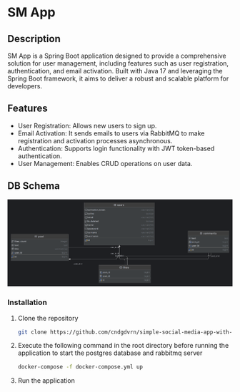 
# SM App

## Description
SM App is a Spring Boot application designed to provide a comprehensive solution for user management, including features such as user registration, authentication, and email activation. Built with Java 17 and leveraging the Spring Boot framework, it aims to deliver a robust and scalable platform for developers.

## Features
- User Registration: Allows new users to sign up.
- Email Activation: It sends emails to users via RabbitMQ to make registration and activation processes asynchronous.
- Authentication: Supports login functionality with JWT token-based authentication.
- User Management: Enables CRUD operations on user data.


## DB Schema
![alt text](http://github.com/cndgdvrn/simple-social-media-app-with-spring-boot/blob/main/sm-app/docs/smapp-db-diagram.png?raw=true)

### Installation
1. Clone the repository 
   ```sh
   git clone https://github.com/cndgdvrn/simple-social-media-app-with-spring-boot.git
   ```
2. Execute the following command in the root directory before running the application to start the postgres database and rabbitmq server
      ```sh
   docker-compose -f docker-compose.yml up
   ```
3. Run the application

  
